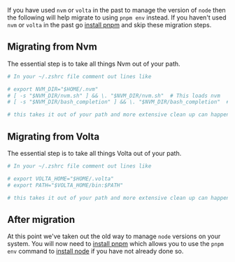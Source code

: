 If you have used `nvm` or `volta` in the past to manage the version of `node`
then the following will help migrate to using `pnpm env` instead. If you haven't
used `nvm` or `volta` in the past go [install pnpm](guides/install-pnpm.md) and
skip these migration steps.

## Migrating from Nvm

The essential step is to take all things Nvm out of your path.

```zsh
# In your ~/.zshrc file comment out lines like

# export NVM_DIR="$HOME/.nvm"
# [ -s "$NVM_DIR/nvm.sh" ] && \. "$NVM_DIR/nvm.sh"  # This loads nvm
# [ -s "$NVM_DIR/bash_completion" ] && \. "$NVM_DIR/bash_completion"  # This loads nvm bash_completion

# this takes it out of your path and more extensive clean up can happen as needed
```

## Migrating from Volta

The essential step is to take all things Volta out of your path.

```zsh
# In your ~/.zshrc file comment out lines like

# export VOLTA_HOME="$HOME/.volta"
# export PATH="$VOLTA_HOME/bin:$PATH"

# this takes it out of your path and more extensive clean up can happen as needed
```

## After migration

At this point we've taken out the old way to manage `node` versions on your
system. You will now need to [install pnpm](guides/install-pnpm.md) which allows
you to use the `pnpm env` command to [install node](guides/install-node.md) if
you have not already done so.
